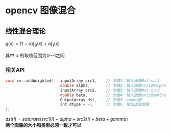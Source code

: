 # opencv 图像混合
## 线性混合理论
$g(x)=(1-\alpha)\int_0 (x)+\alpha \int_1 (x)$

其中 $\alpha$ 的取值范围为0～1之间

### 相关API
```c++
void cv::addWeighted(	inputArray src1, 	// 参数1：输入图像Mat-src1
						double alpha, 		// 参数2：输入图像src1的alpha值
						inputArray src2, 	// 参数3：输入图像Mat-src2
						double beta,		// 参数4：输入图像src2的aplha值
						OutputArray dst,	// 参数5：gamma值
						int dtype = -1		// 参数6：输出混合图像
);
```
$dst(I)=saturate(src1(I)-alpha+src2(I)+beta+gamma)$  
**两个图像的大小和类型必须一致才可以**


